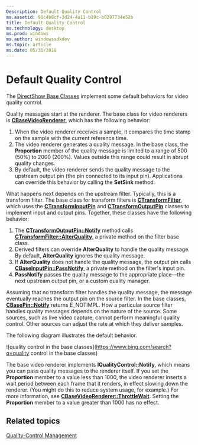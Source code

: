 ```yaml
---
Description: Default Quality Control
ms.assetid: 91c4b8cf-3d24-4a11-b19c-b0297734e52b
title: Default Quality Control
ms.technology: desktop
ms.prod: windows
ms.author: windowssdkdev
ms.topic: article
ms.date: 05/31/2018
---
```


# Default Quality Control

The [DirectShow Base Classes](directshow-base-classes.md) implement some default behaviors for video quality control.

Quality messages start at the renderer. The base class for video renderers is [**CBaseVideoRenderer**](cbasevideorenderer.md), which has the following behavior:

1.  When the video renderer receives a sample, it compares the time stamp on the sample with the current reference time.
2.  The video renderer generates a quality message. In the base class, the **Proportion** member of the quality message is limited to a range of 500 (50%) to 2000 (200%). Values outside this range could result in abrupt quality changes.
3.  By default, the video renderer sends the quality message to the upstream output pin (the pin connected to its input pin). Applications can override this behavior by calling the **SetSink** method.

What happens next depends on the upstream filter. Typically, this is a transform filter. The base class for transform filters is [**CTransformFilter**](ctransformfilter.md), which uses the [**CTransformInputPin**](ctransforminputpin.md) and [**CTransformOutputPin**](ctransformoutputpin.md) classes to implement input and output pins. Together, these classes have the following behavior:

1.  The [**CTransformOutputPin::Notify**](ctransformoutputpin-notify.md) method calls [**CTransformFilter::AlterQuality**](ctransformfilter-alterquality.md), a private method on the filter base class.
2.  Derived filters can override **AlterQuality** to handle the quality message. By default, **AlterQuality** ignores the quality message.
3.  If **AlterQuality** does not handle the quality message, the output pin calls [**CBaseInputPin::PassNotify**](cbaseinputpin-passnotify.md), a private method on the filter's input pin.
4.  **PassNotify** passes the quality message to the appropriate place—the next upstream output pin, or a custom quality manager.

Assuming that no transform filter handles the quality message, the message eventually reaches the output pin on the source filter. In the base classes, [**CBasePin::Notify**](cbasepin-notify.md) returns E\_NOTIMPL. How a particular source filter handles quality messages depends on the nature of the source. Some sources, such as live video capture, cannot perform meaningful quality control. Other sources can adjust the rate at which they deliver samples.

The following diagram illustrates the default behavior.

![quality control in the base classes](https://www.bing.com/search?q=quality control in the base classes)

The base video renderer implements **IQualityControl::Notify**, which means you can pass quality messages to the renderer itself. If you set the **Proportion** member to a value less than 1000, the video renderer inserts a wait period between each frame that it renders, in effect slowing down the renderer. (You might do this to reduce system usage, for example.) For more information, see [**CBaseVideoRenderer::ThrottleWait**](cbasevideorenderer-throttlewait.md). Setting the **Proportion** member to a value greater than 1000 has no effect.

## Related topics

<dl> <dt>

[Quality-Control Management](quality-control-management.md)
</dt> </dl>

 

 



